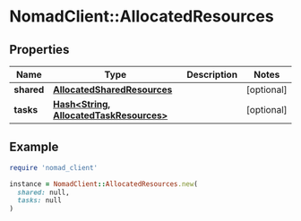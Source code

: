 # NomadClient::AllocatedResources

## Properties

| Name | Type | Description | Notes |
| ---- | ---- | ----------- | ----- |
| **shared** | [**AllocatedSharedResources**](AllocatedSharedResources.md) |  | [optional] |
| **tasks** | [**Hash&lt;String, AllocatedTaskResources&gt;**](AllocatedTaskResources.md) |  | [optional] |

## Example

```ruby
require 'nomad_client'

instance = NomadClient::AllocatedResources.new(
  shared: null,
  tasks: null
)
```

